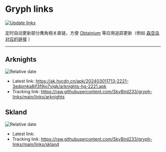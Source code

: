 # Gryph links

[![Update links](https://github.com/SkyBird233/gryph-links/actions/workflows/update.yml/badge.svg)](https://github.com/SkyBird233/gryph-links/actions/workflows/update.yml)

定时自动更新部分鹰角相关直链，方便 [Obtainium](https://github.com/ImranR98/Obtainium) 等应用追踪更新（例如 [森空岛对应的链接](https://raw.githubusercontent.com/SkyBird233/gryph-links/main/links/skland) ）

---

## Arknights
![Relative date](https://img.shields.io/date/1709792525?label=Updated)
- Latest link: https://ak.hycdn.cn/apk/202403011713-2221-3edpmka8jf3f9jo7vjqk/arknights-hg-2221.apk
- Tracking link: https://raw.githubusercontent.com/SkyBird233/gryph-links/main/links/arknights

## Skland
![Relative date](https://img.shields.io/date/1710592249?label=Updated)
- Latest link: 
- Tracking link: https://raw.githubusercontent.com/SkyBird233/gryph-links/main/links/skland